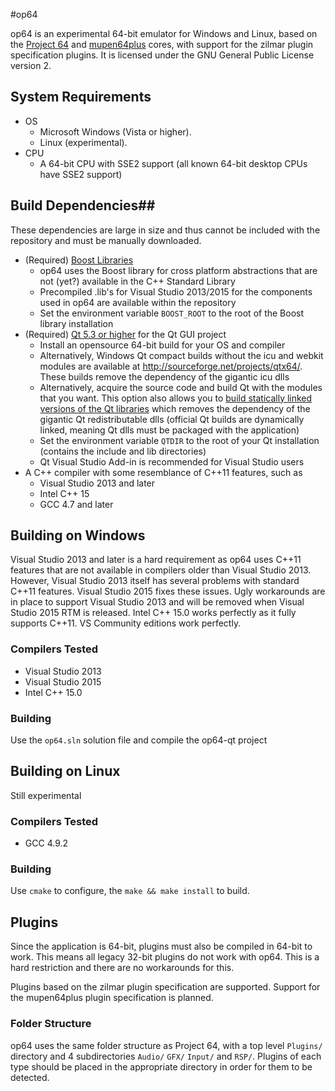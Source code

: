 #op64

op64 is an experimental 64-bit emulator for Windows and Linux, based on the [Project 64](http://www.pj64-emu.com/) and [mupen64plus](https://code.google.com/p/mupen64plus/) cores, with support for the zilmar plugin specification plugins. It is licensed under the GNU General Public License version 2.

## System Requirements
* OS
    * Microsoft Windows (Vista or higher).
    * Linux (experimental).
* CPU
    * A 64-bit CPU with SSE2 support (all known 64-bit desktop CPUs have SSE2 support)

## Build Dependencies##

These dependencies are large in size and thus cannot be included with the repository and must be manually downloaded.

* (Required) [Boost Libraries](http://www.boost.org/)
    * op64 uses the Boost library for cross platform abstractions that are not (yet?) available in the C++ Standard Library
    * Precompiled .lib's for Visual Studio 2013/2015 for the components used in op64 are available within the repository
    * Set the environment variable `BOOST_ROOT` to the root of the Boost library installation
* (Required) [Qt 5.3 or higher](http://www.qt.io/) for the Qt GUI project
    * Install an opensource 64-bit build for your OS and compiler
    * Alternatively, Windows Qt compact builds without the icu and webkit modules are available at http://sourceforge.net/projects/qtx64/. These builds remove the dependency of the gigantic icu dlls
    * Alternatively, acquire the source code and build Qt with the modules that you want. This option also allows you to [build statically linked versions of the Qt libraries](https://github.com/r52/op64/wiki/Quick-Guide-to-Compiling-Qt-for-Static-Linking) which removes the dependency of the gigantic Qt redistributable dlls (official Qt builds are dynamically linked, meaning Qt dlls must be packaged with the application)
    * Set the environment variable `QTDIR` to the root of your Qt installation (contains the include and lib directories)
    * Qt Visual Studio Add-in is recommended for Visual Studio users
* A C++ compiler with some resemblance of C++11 features, such as
    * Visual Studio 2013 and later
    * Intel C++ 15
    * GCC 4.7 and later

## Building on Windows

Visual Studio 2013 and later is a hard requirement as op64 uses C++11 features that are not available in compilers older than Visual Studio 2013. However, Visual Studio 2013 itself has several problems with standard C++11 features. Visual Studio 2015 fixes these issues. Ugly workarounds are in place to support Visual Studio 2013 and will be removed when Visual Studio 2015 RTM is released. Intel C++ 15.0 works perfectly as it fully supports C++11. VS Community editions work perfectly.

### Compilers Tested

* Visual Studio 2013
* Visual Studio 2015
* Intel C++ 15.0

### Building

Use the `op64.sln` solution file and compile the op64-qt project

## Building on Linux

Still experimental

### Compilers Tested

* GCC 4.9.2

### Building

Use `cmake` to configure, the `make && make install` to build.

## Plugins

Since the application is 64-bit, plugins must also be compiled in 64-bit to work. This means all legacy 32-bit plugins do not work with op64. This is a hard restriction and there are no workarounds for this.

Plugins based on the zilmar plugin specification are supported. Support for the mupen64plus plugin specification is planned.

### Folder Structure

op64 uses the same folder structure as Project 64, with a top level `Plugins/` directory and 4 subdirectories `Audio/` `GFX/` `Input/` and `RSP/`. Plugins of each type should be placed in the appropriate directory in order for them to be detected.
